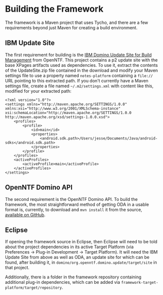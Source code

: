 Building the Framework
======================

The framework is a Maven project that uses Tycho, and there are a few requirements beyond just Maven for creating a build environment.

IBM Update Site
---------------

The first requirement for building is the [IBM Domino Update Site for Build Management](http://www.openntf.org/main.nsf/project.xsp?r=project/IBM%20Domino%20Update%20Site%20for%20Build%20Management) from OpenNTF. This project contains a p2 update site with the base XPages artifacts used as dependencies. To use it, extract the contents of the UpdateSite.zip file contained in the download and modify your Maven settings file to use a property named `notes-platform` containing a `file://` URL pointing to this extracted path. If you don't currently have a Maven settings file, create a file named `~/.m2/settings.xml` with content like this, modified for your extracted path:

    <?xml version="1.0"?>
    <settings xmlns="http://maven.apache.org/SETTINGS/1.0.0" xmlns:xsi="http://www.w3.org/2001/XMLSchema-instance" xsi:schemaLocation="http://maven.apache.org/SETTINGS/1.0.0 http://maven.apache.org/xsd/settings-1.0.0.xsd">
        <profiles>
            <profile>
                <id>main</id>
                <properties>
                    <android.sdk.path>/Users/jesse/Documents/Java/android-sdks</android.sdk.path>
                </properties>
            </profile>
        </profiles>
        <activeProfiles>
            <activeProfile>main</activeProfile>
        </activeProfiles>
    </settings>

OpenNTF Domino API
------------------

The second requirement is the OpenNTF Domino API. To build the framework, the most straightforward method of getting ODA in a usable format is, currently, to download and `mvn install` it from the source, [available on GitHub](https://github.com/OpenNTF/org.openntf.domino).

Eclipse
-------

If opening the framework source in Eclipse, then Eclipse will need to be told about the project dependencies in its active Target Platform (via Preferences &rarr; Plug-in Development &rarr; Target Platform). It will need the IBM Update Site from above as well as ODA, an update site for which can be found, after building it, in `domino/org.openntf.domino.update/target/site` in that project.

Additionally, there is a folder in the framework repository containing additional plug-in dependencies, which can be added via `framework-target-platform/target/repository`.